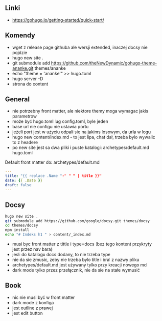


## Linki

- https://gohugo.io/getting-started/quick-start/

## Komendy
- wget z release page githuba ale wersji extended, inaczej docsy nie pojdzie
- hugo new site .
- git submodule add https://github.com/theNewDynamic/gohugo-theme-ananke.git themes/ananke
- echo "theme = 'ananke'" >> hugo.toml
- hugo server -D
-  strona do content



## General
- nie potrzebny front matter, ale niektore themy moga wymagac jakis parametrow
- może być hugo.toml lug config.toml, byle jeden
- base url nie configu nie ustawia portu
- jeżeli port jest w użyciu odpali sie na jakims losowym, da urla w logu
- hugo new content/index.md - to jest lipa, chat dał, trzeba bylo wywalic to z headere
- po new site jest sa dwa pliki i puste katalogi: archetypes/default.md hugo.toml

Default front matter do: archetypes/default.md

```yaml
---
title: "{{ replace .Name "-" " " | title }}"
date: {{ .Date }}
draft: false
---
```


## Docsy

```bash
hugo new site .
git submodule add https://github.com/google/docsy.git themes/docsy
cd themes/docsy
npm install
echo "# Indeks h1 " > content/_index.md

```

- musi byc front matter z tittle i type=docs (bez tego kontent przykryty jest przez nav bara)
- jesli do katalogu docs dodany, to nie trzeba type
- nie da sie zmusic, zeby nie trzeba bylo title i bral z nazwy pliku
- archetypes/default.md jest używany tylko przy kreacji nowego md
- dark mode tylko przez przełącznik, nie da sie na stałe wymusić


## Book
- nic nie musi być w front matter
- dark mode z konfiga
- jest outline z prawej
- jest edit button


